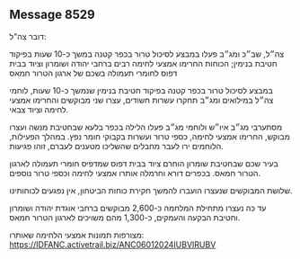 ## Message 8529

דובר צה"ל:

צה״ל, שב״כ ומג״ב פעלו במבצע לסיכול טרור בכפר קטנה במשך כ-10 שעות בפיקוד חטיבת בנימין; הכוחות החרימו אמצעי לחימה רבים ברחבי יהודה ושומרון וציוד בבית דפוס לחומרי תעמולה בשכם של ארגון הטרור חמאס

במבצע לסיכול טרור בכפר קטנה בפיקוד חטיבת בנימין שנמשך כ-10 שעות, לוחמי צה״ל במילואים ומג״ב תחקרו עשרות חשודים, עצרו שני מבוקשים והחרימו אמצעי לחימה וציוד צבאי. 

מסתערבי מג״ב איו״ש ולוחמי מג״ב פעלו הלילה בכפר בלעא שבחטיבת מנשה ועצרו מבוקש, החרימו אמצעי לחימה, כספי טרור ועשרות בקבוקי חומר נפץ. 
במהלך הפעילות, הלוחמים ירו לעבר מחבלים שהשליכו מטענים לעברם, זוהו פגיעות.

בעיר שכם שבחטיבת שומרון הוחרם ציוד בבית דפוס שמדפיס חומרי תעמולה לארגון הטרור חמאס. בכפרים דורא וחרמלה אותרו אמצעי לחימה וכספי טרור נוספים.

שלושת המבוקשים שנעצרו הועברו להמשך חקירת כוחות הביטחון, אין נפגעים לכוחותינו.

עד כה נעצרו מתחילת המלחמה כ-2,600 מבוקשים ברחבי אוגדת יהודה ושומרון וחטיבת הבקעה והעמקים, כ-1,300 מהם משויכים לארגון הטרור חמאס.

מצורפות תמונות אמצעי הלחימה שאותרו:  https://IDFANC.activetrail.biz/ANC06012024IUBVIRUBV

